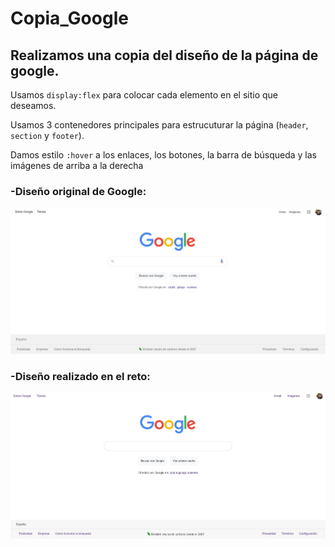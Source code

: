 # Copia_Google

## Realizamos una copia del diseño de la página de google.

Usamos `display:flex` para colocar cada elemento en el sitio que deseamos.

Usamos 3 contenedores principales para estrucuturar la página (`header`, `section` y `footer`).

Damos estilo `:hover` a los enlaces, los botones, la barra de búsqueda y las imágenes de arriba a la derecha

### -Diseño original de Google:
![Diseño original](./img_pages/original.jpg)
### -Diseño realizado en el reto:
![Diseño hecho en el reto](./img_pages/design.jpg)
